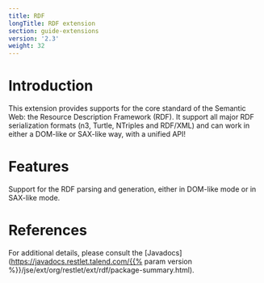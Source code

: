 ```yaml
---
title: RDF
longTitle: RDF extension
section: guide-extensions
version: '2.3'
weight: 32
---
```

# Introduction

This extension provides supports for the core standard of the Semantic
Web: the Resource Description Framework (RDF). It support all major RDF
serialization formats (n3, Turtle, NTriples and RDF/XML) and can work in
either a DOM-like or SAX-like way, with a unified API!

# Features

Support for the RDF parsing and generation, either in DOM-like mode or in SAX-like mode.

# References

For additional details, please consult the [Javadocs](https://javadocs.restlet.talend.com/{{% param version %}}/jse/ext/org/restlet/ext/rdf/package-summary.html).
